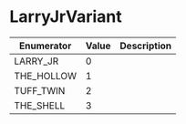 # LarryJrVariant

| Enumerator  | Value | Description |
| ----------- | ----- | ----------- |
| LARRY\_JR   | 0     |             |
| THE\_HOLLOW | 1     |             |
| TUFF\_TWIN  | 2     |             |
| THE\_SHELL  | 3     |             |
